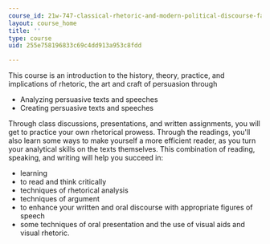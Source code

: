 ```yaml
---
course_id: 21w-747-classical-rhetoric-and-modern-political-discourse-fall-2009
layout: course_home
title: ''
type: course
uid: 255e758196833c69c4dd913a953c8fdd

---
```

This course is an introduction to the history, theory, practice, and implications of rhetoric, the art and craft of persuasion through

*   Analyzing persuasive texts and speeches
*   Creating persuasive texts and speeches

Through class discussions, presentations, and written assignments, you will get to practice your own rhetorical prowess. Through the readings, you'll also learn some ways to make yourself a more efficient reader, as you turn your analytical skills on the texts themselves. This combination of reading, speaking, and writing will help you succeed in:

*   learning
*   to read and think critically
*   techniques of rhetorical analysis
*   techniques of argument
*   to enhance your written and oral discourse with appropriate figures of speech
*   some techniques of oral presentation and the use of visual aids and visual rhetoric.
